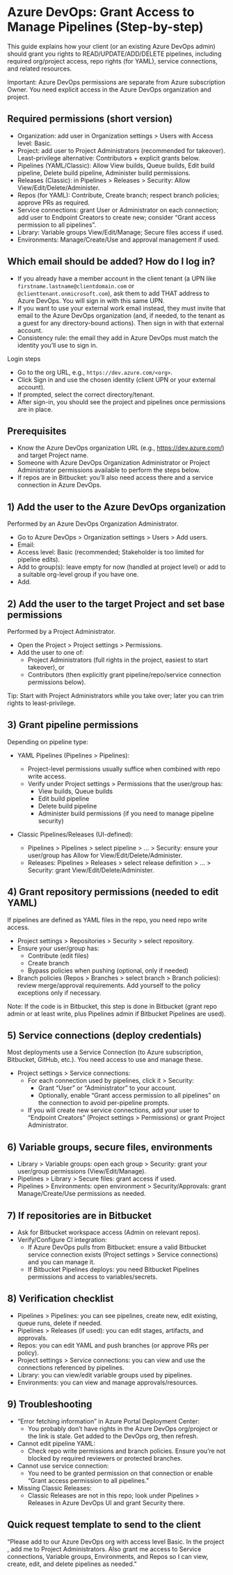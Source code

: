 # Azure DevOps: Grant Access to Manage Pipelines (Step-by-step)

This guide explains how your client (or an existing Azure DevOps admin) should grant you rights to READ/UPDATE/ADD/DELETE pipelines, including required org/project access, repo rights (for YAML), service connections, and related resources.

Important: Azure DevOps permissions are separate from Azure subscription Owner. You need explicit access in the Azure DevOps organization and project.

## Required permissions (short version)
- Organization: add user in Organization settings > Users with Access level: Basic.
- Project: add user to Project Administrators (recommended for takeover). Least-privilege alternative: Contributors + explicit grants below.
- Pipelines (YAML/Classic): Allow View builds, Queue builds, Edit build pipeline, Delete build pipeline, Administer build permissions.
- Releases (Classic): in Pipelines > Releases > Security: Allow View/Edit/Delete/Administer.
- Repos (for YAML): Contribute, Create branch; respect branch policies; approve PRs as required.
- Service connections: grant User or Administrator on each connection; add user to Endpoint Creators to create new; consider “Grant access permission to all pipelines”.
- Library: Variable groups View/Edit/Manage; Secure files access if used.
- Environments: Manage/Create/Use and approval management if used.

## Which email should be added? How do I log in?
- If you already have a member account in the client tenant (a UPN like `firstname.lastname@clientdomain.com` or `@clienttenant.onmicrosoft.com`), ask them to add THAT address to Azure DevOps. You will sign in with this same UPN.
- If you want to use your external work email instead, they must invite that email to the Azure DevOps organization (and, if needed, to the tenant as a guest for any directory-bound actions). Then sign in with that external account.
- Consistency rule: the email they add in Azure DevOps must match the identity you’ll use to sign in.

Login steps
- Go to the org URL, e.g., `https://dev.azure.com/<org>`.
- Click Sign in and use the chosen identity (client UPN or your external account).
- If prompted, select the correct directory/tenant.
- After sign-in, you should see the project and pipelines once permissions are in place.

## Prerequisites
- Know the Azure DevOps organization URL (e.g., https://dev.azure.com/<org-name>) and target Project name.
- Someone with Azure DevOps Organization Administrator or Project Administrator permissions available to perform the steps below.
- If repos are in Bitbucket: you’ll also need access there and a service connection in Azure DevOps.

## 1) Add the user to the Azure DevOps organization
Performed by an Azure DevOps Organization Administrator.

- Go to Azure DevOps > Organization settings > Users > Add users.
- Email: <your-email>
- Access level: Basic (recommended; Stakeholder is too limited for pipeline edits).
- Add to group(s): leave empty for now (handled at project level) or add to a suitable org-level group if you have one.
- Add.


## 2) Add the user to the target Project and set base permissions
Performed by a Project Administrator.

- Open the Project > Project settings > Permissions.
- Add the user to one of:
  - Project Administrators (full rights in the project, easiest to start takeover), or
  - Contributors (then explicitly grant pipeline/repo/service connection permissions below).

Tip: Start with Project Administrators while you take over; later you can trim rights to least-privilege.


## 3) Grant pipeline permissions
Depending on pipeline type:

- YAML Pipelines (Pipelines > Pipelines):
  - Project-level permissions usually suffice when combined with repo write access.
  - Verify under Project settings > Permissions that the user/group has:
    - View builds, Queue builds
    - Edit build pipeline
    - Delete build pipeline
    - Administer build permissions (if you need to manage pipeline security)

- Classic Pipelines/Releases (UI-defined):
  - Pipelines > Pipelines > select pipeline > ... > Security: ensure your user/group has Allow for View/Edit/Delete/Administer.
  - Releases: Pipelines > Releases > select release definition > ... > Security: grant View/Edit/Delete/Administer.


## 4) Grant repository permissions (needed to edit YAML)
If pipelines are defined as YAML files in the repo, you need repo write access.

- Project settings > Repositories > Security > select repository.
- Ensure your user/group has:
  - Contribute (edit files)
  - Create branch
  - Bypass policies when pushing (optional, only if needed)
- Branch policies (Repos > Branches > select branch > Branch policies): review merge/approval requirements. Add yourself to the policy exceptions only if necessary.

Note: If the code is in Bitbucket, this step is done in Bitbucket (grant repo admin or at least write, plus Pipelines admin if Bitbucket Pipelines are used).


## 5) Service connections (deploy credentials)
Most deployments use a Service Connection (to Azure subscription, Bitbucket, GitHub, etc.). You need access to use and manage these.

- Project settings > Service connections:
  - For each connection used by pipelines, click it > Security:
    - Grant “User” or “Administrator” to your account.
    - Optionally, enable “Grant access permission to all pipelines” on the connection to avoid per-pipeline prompts.
  - If you will create new service connections, add your user to “Endpoint Creators” (Project settings > Permissions) or grant Project Administrator.


## 6) Variable groups, secure files, environments
- Library > Variable groups: open each group > Security: grant your user/group permissions (View/Edit/Manage).
- Pipelines > Library > Secure files: grant access if used.
- Pipelines > Environments: open environment > Security/Approvals: grant Manage/Create/Use permissions as needed.


## 7) If repositories are in Bitbucket
- Ask for Bitbucket workspace access (Admin on relevant repos).
- Verify/Configure CI integration:
  - If Azure DevOps pulls from Bitbucket: ensure a valid Bitbucket service connection exists (Project settings > Service connections) and you can manage it.
  - If Bitbucket Pipelines deploys: you need Bitbucket Pipelines permissions and access to variables/secrets.


## 8) Verification checklist
- Pipelines > Pipelines: you can see pipelines, create new, edit existing, queue runs, delete if needed.
- Pipelines > Releases (if used): you can edit stages, artifacts, and approvals.
- Repos: you can edit YAML and push branches (or approve PRs per policy).
- Project settings > Service connections: you can view and use the connections referenced by pipelines.
- Library: you can view/edit variable groups used by pipelines.
- Environments: you can view and manage approvals/resources.


## 9) Troubleshooting
- “Error fetching information” in Azure Portal Deployment Center:
  - You probably don’t have rights in the Azure DevOps org/project or the link is stale. Get added to the DevOps org, then refresh.
- Cannot edit pipeline YAML:
  - Check repo write permissions and branch policies. Ensure you’re not blocked by required reviewers or protected branches.
- Cannot use service connection:
  - You need to be granted permission on that connection or enable “Grant access permission to all pipelines.”
- Missing Classic Releases:
  - Classic Releases are not in this repo; look under Pipelines > Releases in Azure DevOps UI and grant Security there.


## Quick request template to send to the client
“Please add <your-email> to our Azure DevOps org <org-url> with access level Basic. In the project <project-name>, add me to Project Administrators. Also grant me access to Service connections, Variable groups, Environments, and Repos so I can view, create, edit, and delete pipelines as needed.”
